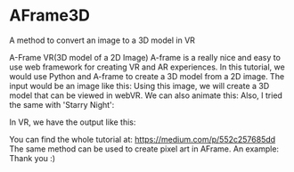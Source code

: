 # AFrame3D
A method to convert an image to a 3D model in VR

A-Frame VR(3D model of a 2D Image)
A-frame is a really nice and easy to use web framework for creating VR and AR experiences. In this tutorial, we would use Python and A-frame to create a 3D model from a 2D image.
The input would be an image like this:
Using this image, we will create a 3D model that can be viewed in webVR.
We can also animate this:
Also, I tried the same with 'Starry Night':


In VR, we have the output like this:


You can find the whole tutorial at: https://medium.com/p/552c257685dd
The same method can be used to create pixel art in AFrame. An example:
Thank you :)
